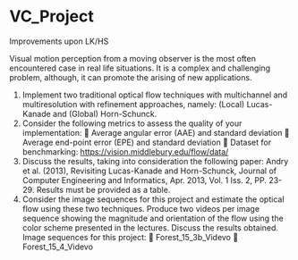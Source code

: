 # VC_Project
Improvements upon LK/HS

Visual motion perception from a moving observer is the most often encountered case in real life situations. It is a complex and challenging problem, although, it can promote the arising of new applications.
1) Implement two traditional optical flow techniques with multichannel and multiresolution with refinement approaches, namely: (Local) Lucas-Kanade and (Global) Horn-Schunck.
2) Consider the following metrics to assess the quality of your implementation:
 Average angular error (AAE) and standard deviation
 Average end-point error (EPE) and standard deviation
 Dataset for benchmarking: https://vision.middlebury.edu/flow/data/
3) Discuss the results, taking into consideration the following paper: Andry et al. (2013), Revisiting Lucas-Kanade and Horn-Schunck, Journal of Computer Engineering and Informatics, Apr. 2013, Vol. 1 Iss. 2, PP. 23-29. Results must be provided as a table.
4) Consider the image sequences for this project and estimate the optical flow using these two techniques. Produce two videos per image sequence showing the magnitude and orientation of the flow using the color scheme presented in the lectures. Discuss the results obtained.
Image sequences for this project:
 Forest_15_3b_Videvo  Forest_15_4_Videvo